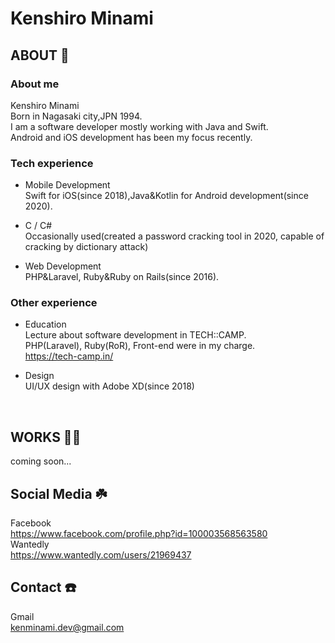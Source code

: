 # Kenshiro Minami

## ABOUT 🐾<br>

### About me

Kenshiro Minami<br>
Born in Nagasaki city,JPN 1994.<br>
I am a software developer mostly working with Java and Swift.<br>
Android and iOS development has been my focus recently.<br>


### Tech experience
* Mobile Development<br>
Swift for iOS(since 2018),Java&Kotlin for Android development(since 2020).

* C / C#<br>
Occasionally used(created a password cracking tool in 2020, capable of cracking by dictionary attack)

* Web Development<br>
PHP&Laravel, Ruby&Ruby on Rails(since 2016).

### Other experience
* Education<br>
Lecture about software development in TECH::CAMP.<br>
PHP(Laravel), Ruby(RoR), Front-end were in my charge.<br>
https://tech-camp.in/

* Design<br>
UI/UX design with Adobe XD(since 2018)

<br>

## WORKS 🧑‍💻<br>
coming soon...
<br>


## Social Media ☘️<br>
Facebook<br>
https://www.facebook.com/profile.php?id=100003568563580<br>
Wantedly<br>
https://www.wantedly.com/users/21969437<br>


## Contact ☎️<br>
Gmail<br>
kenminami.dev@gmail.com
